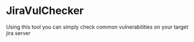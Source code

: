 # JiraVulChecker
Using this tool you can simply check common vulnerabilities on your target jira server
